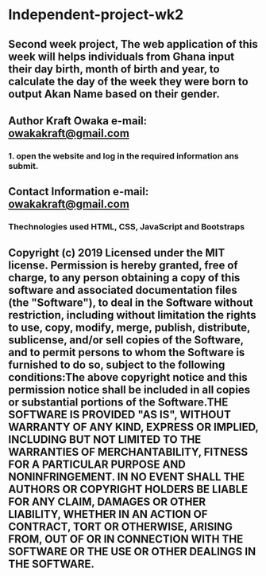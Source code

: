 # Independent-project-wk2
## Second week project, The web application of this week will helps individuals from Ghana input their day birth, month of birth and year, to calculate the day of the week they were born to output Akan Name based on their gender.
## Author Kraft Owaka e-mail: owakakraft@gmail.com 
### 1. open the website and log in the required information ans submit.
###
## Contact Information e-mail: owakakraft@gmail.com
### Thechnologies used HTML, CSS, JavaScript and Bootstraps
## Copyright (c) 2019 <Kraft Owaka>Licensed under the MIT license. Permission is hereby granted, free of charge, to any person obtaining a copy of this software and associated documentation files (the "Software"), to deal in the Software without restriction, including without limitation the rights to use, copy, modify, merge, publish, distribute, sublicense, and/or sell copies of the Software, and to permit persons to whom the Software is furnished to do so, subject to the following conditions:The above copyright notice and this permission notice shall be included in all copies or substantial portions of the Software.THE SOFTWARE IS PROVIDED "AS IS", WITHOUT WARRANTY OF ANY KIND, EXPRESS OR IMPLIED, INCLUDING BUT NOT LIMITED TO THE WARRANTIES OF MERCHANTABILITY, FITNESS FOR A PARTICULAR PURPOSE AND NONINFRINGEMENT. IN NO EVENT SHALL THE AUTHORS OR COPYRIGHT HOLDERS BE LIABLE FOR ANY CLAIM, DAMAGES OR OTHER LIABILITY, WHETHER IN AN ACTION OF CONTRACT, TORT OR OTHERWISE, ARISING FROM, OUT OF OR IN CONNECTION WITH THE SOFTWARE OR THE USE OR OTHER DEALINGS IN THE SOFTWARE.